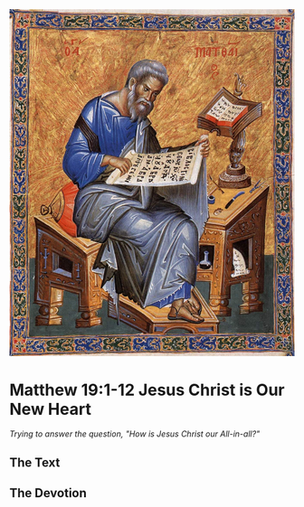 <img class="intro-right" src="art-matthew.jpg">

# Matthew 19:1-12 Jesus Christ is Our New Heart

*Trying to answer the question, "How is Jesus Christ our All-in-all?"*

## The Text

## The Devotion